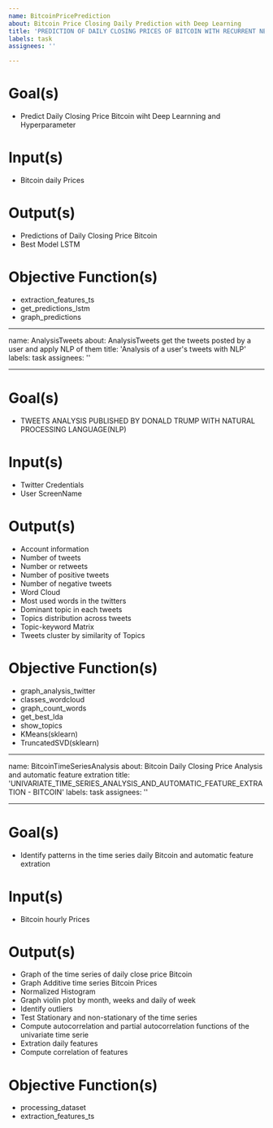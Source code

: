 ```yaml
---
name: BitcoinPricePrediction
about: Bitcoin Price Closing Daily Prediction with Deep Learning
title: 'PREDICTION OF DAILY CLOSING PRICES OF BITCOIN WITH RECURRENT NEURAL NETWORKS (with LSTM) AND HYPERPARAMETER OPTIMIZATION WITH KERAS MODELS'
labels: task
assignees: ''

---
```


# Goal(s)

- Predict Daily Closing Price Bitcoin wiht Deep Learnning and Hyperparameter

# Input(s)

- Bitcoin daily Prices

# Output(s)

- Predictions of Daily Closing Price Bitcoin
- Best Model LSTM

# Objective Function(s)

- extraction_features_ts
- get_predictions_lstm
- graph_predictions

---
name: AnalysisTweets
about: AnalysisTweets get the tweets posted by a user and apply NLP of them
title: 'Analysis of a user's tweets with NLP'
labels: task
assignees: ''

---

# Goal(s)

- TWEETS ANALYSIS PUBLISHED BY DONALD TRUMP WITH NATURAL PROCESSING LANGUAGE(NLP)

# Input(s)

- Twitter Credentials
- User ScreenName

# Output(s)

- Account information
- Number of tweets
- Number or retweets
- Number of positive tweets
- Number of negative tweets
- Word Cloud
- Most used words in the twitters
- Dominant topic in each tweets
- Topics distribution across tweets
- Topic-keyword Matrix
- Tweets cluster by similarity of Topics

# Objective Function(s)

- graph_analysis_twitter
- classes_wordcloud
- graph_count_words
- get_best_lda
- show_topics
- KMeans(sklearn)
- TruncatedSVD(sklearn)

---
name: BitcoinTimeSeriesAnalysis
about: Bitcoin Daily Closing Price Analysis and automatic feature extration
title: 'UNIVARIATE_TIME_SERIES_ANALYSIS_AND_AUTOMATIC_FEATURE_EXTRATION - BITCOIN'
labels: task
assignees: ''

---

# Goal(s)

- Identify patterns in the time series daily Bitcoin and automatic feature extration

# Input(s)

- Bitcoin hourly Prices

# Output(s)

- Graph of the time series of daily close price Bitcoin
- Graph Additive time series Bitcoin Prices
- Normalized Histogram
- Graph violin plot by month, weeks and daily of week
- Identify outliers
- Test Stationary and non-stationary of the time series
- Compute autocorrelation and partial autocorrelation functions of the univariate time serie
- Extration daily features
- Compute correlation of features

# Objective Function(s)

- processing_dataset
- extraction_features_ts
